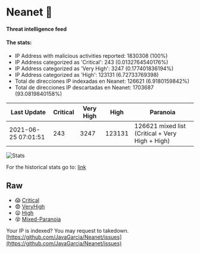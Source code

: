 # Neanet :hocho:
#### Threat intelligence feed
#### The stats:

- IP Address with malicious activities reported: 1830308 (100%)
- IP Address categorized as 'Critical':  243 (0.0132764540176%)
- IP Address categorized as 'Very High':  3247 (0.177401836194%)
- IP Address categorized as 'High':  123131 (6.72733769398)
- Total de direcciones IP indexadas en Neanet:  126621 (6.9180159842%)
- Total de direcciones IP descartadas en Neanet:  1703687 (93.0819840158%)

| Last Update | Critical | Very High | High | Paranoia |
| --- | --- | --- | --- | --- |
| 2021-06-25 07:01:51 | 243 | 3247 | 123131 | 126621 mixed list (Critical + Very High + High)|

![Stats](https://docs.google.com/spreadsheets/d/e/2PACX-1vSnaNMIXVabIpDJjufMlzH7poXnshF3mgd8Is1g9ytUEzVsP5my4Trn8f-xkoLLQ38xpL3HtmUexLo6/pubchart?oid=501124687&format=image)

For the historical stats go to: [link](/stats.csv)
## Raw
- :scream: [Critical](https://raw.githubusercontent.com/JavaGarcia/Neanet/master/blacklists/neanet_critical.txt)
- :fearful: [VeryHigh](https://raw.githubusercontent.com/JavaGarcia/Neanet/master/blacklists/neanet_veryHigh.txtt)
- :frowning: [High](https://raw.githubusercontent.com/JavaGarcia/Neanet/master/blacklists/neanet_high.txt)
- :dizzy_face: [Mixed-Paranoia](https://raw.githubusercontent.com/JavaGarcia/Neanet/master/blacklists/neanet_all.txt)


Your IP is indexed? You may request to takedown. [https://github.com/JavaGarcia/Neanet/issues](https://github.com/JavaGarcia/Neanet/issues)













































































































































































































































































































































































































































































































































































































































































































































































































































































































































































































































































































































































































































































































































































































































































































































































































































































































































































































































































































































































































































































































































































































































































































































































































































































































































































































































































































































































































































































































































































































































































































































































































































































































































































































































































































































































































































































































































































































































































































































































































































































































































































































































































































































































































































































































































































































































































































































































































































































































































































































































































































































































































































































































































































































































































































































































































































































































































































































































































































































































































































































































































































































































































































































































































































































































































































































































































































































































































































































































































































































































































































































































































































































































































































































